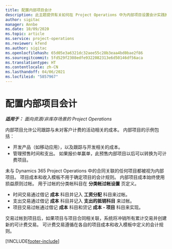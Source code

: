 ```yaml
---
title: 配置内部项目会计
description: 此主题提供有关如何在 Project Operations 中为内部项目设置会计实践的信息。
author: sigitac
manager: Annbe
ms.date: 10/09/2020
ms.topic: article
ms.service: project-operations
ms.reviewer: kfend
ms.author: sigitac
ms.openlocfilehash: 65d05e3a6321dc32aee55c28b3eaa4bd0bae2f86
ms.sourcegitcommit: 5fd529f2308edfe9322082313e6d50146df56aca
ms.translationtype: HT
ms.contentlocale: zh-CN
ms.lasthandoff: 04/06/2021
ms.locfileid: "5857967"
---
```

# <a name="configure-accounting-for-internal-projects"></a>配置内部项目会计

_**适用于：** 面向资源/非库存场景的 Project Operations_

内部项目允许公司跟踪与未对客户计费的活动相关的成本。 内部项目的示例包括：

- 开发产品（如移动应用），以及跟踪与开发相关的成本。
- 管理预售时间和支出。 如果报价单赢单，此预售内部项目以后可以转换为可计费项目。

未与 Dynamics 365 Project Operations 中的合同关联的任何项目都被视为内部项目。 项目成本和收入模板不用于确定项目的会计规则。 内部项目成本始终使用损益原则过帐。 用于过帐的分类帐科目在 **分类帐过帐设置** 页定义。

- 时间交易通过借记 **成本** 科目并记入 **工资分配** 科目来过帐。
- 支出交易通过借记 **成本** 科目并记入 **支出的抵销科目** 来过帐。
- 项目交易过帐通过借记 **成本** 科目和贷记 **成本 - 项目** 科目来实现。

交易过帐到项目后，如果项目与项目合同相关联，系统将冲销所有累计交易并创建新的可计费交易。 可计费交易遵循在各自的项目成本和收入模板中定义的会计规则。




[!INCLUDE[footer-include](../includes/footer-banner.md)]
